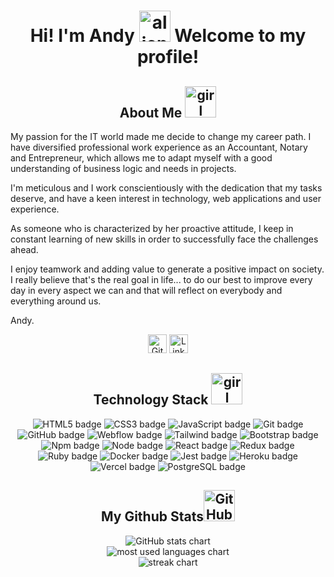 <h1 align="center"> Hi! I'm Andy <img src="https://media.giphy.com/media/kReKcfrs1YoTmt2AQt/giphy.gif" alt="alien waving hi" width="50"/> Welcome to my profile! </h1>


<!--- About Me -->
<h2 align="center"> About Me <img src="https://media.giphy.com/media/4XXo8A7CIW1lZGgdhm/giphy.gif" alt="girl typing on computer" width="50"/> </h2>

My passion for the IT world made me decide to change my career path. I have diversified professional work experience as an Accountant, Notary and Entrepreneur, which allows me to adapt myself with a good understanding of business logic and needs in projects.

I'm meticulous and I work conscientiously with the dedication that my tasks deserve, and have a keen interest in technology, web applications and user experience.

As someone who is characterized by her proactive attitude, I keep in constant learning of new skills in order to successfully face the challenges ahead. 

I enjoy teamwork and adding value to generate a positive impact on society. I really believe that's the real goal in life... to do our best to improve every day in every aspect we can and that will reflect on everybody and everything around us. 

Andy.


<!--- Social Media Links -->
<div align="center">
  <a href="https://github.com/AndreaOliver"><img src="https://img.shields.io/badge/GitHub-%23121011.svg?style=plastic&logo=github&logoColor=white" alt="GitHub link" height="30"/></a> 
  <a href="https://www.linkedin.com/in/andrea--oliver"><img src="https://img.shields.io/badge/LinkedIn-%230077B5.svg?style=plastic&logo=linkedin&logoColor=white" alt="LinkedIn link" height="30"/></a>
</div>


<!--- Technology Stack -->
<h2 align="center">Technology Stack <img src="https://media.giphy.com/media/NgurY1o4z080Jfoyzw/giphy.gif" alt="girl typing on computer" width="50"/></h2>

<div align="center">
  <img src="https://img.shields.io/badge/HTML5-%23E34F26.svg?style=plastic&logo=html5&logoColor=white" alt="HTML5 badge"/>
  <img src="https://img.shields.io/badge/CSS3-%231572B6.svg?style=plastic&logo=css3&logoColor=white" alt="CSS3 badge"/>
  <img src="https://img.shields.io/badge/JavaScript-%23323330.svg?style=plastic&logo=javascript&logoColor=%23F7DF1E" alt="JavaScript badge"/>
  
  <img src="https://img.shields.io/badge/Git-%23F05033.svg?style=plastic&logo=git&logoColor=white" alt="Git badge"/>
  <img src="https://img.shields.io/badge/GitHub-%23121011.svg?style=plastic&logo=github&logoColor=white" alt="GitHub badge"/>
  
  <img src="https://img.shields.io/badge/Webflow-blue.svg?style=plastic&logo=webflow-css&logoColor=white" alt="Webflow badge"/>
  <img src="https://img.shields.io/badge/Tailwindcss-%2338B2AC.svg?style=plastic&logo=tailwind-css&logoColor=white" alt="Tailwind badge"/>
  <img src="https://img.shields.io/badge/Bootstrap-%23563D7C.svg?style=plastic&logo=bootstrap&logoColor=white" alt="Bootstrap badge"/>
  
  <img src="https://img.shields.io/badge/NPM-%23CB3837.svg?style=plastic&logo=npm&logoColor=white" alt="Npm badge"/>
  <img src="https://img.shields.io/badge/Node.js-6DA55F?style=plastic&logo=node.js&logoColor=white" alt="Node badge"/>

  <img src="https://img.shields.io/badge/React-%2320232a.svg?style=plastic&logo=react&logoColor=%2361DAFB" alt="React badge"/>
  <img src="https://img.shields.io/badge/Redux-%23593d88.svg?style=plastic&logo=redux&logoColor=white" alt="Redux badge"/>
  
  <img src="https://img.shields.io/badge/Ruby-%23CC342D.svg?style=plastic&logo=ruby&logoColor=white" alt="Ruby badge"/>
  <img src="https://img.shields.io/badge/docker-%230db7ed.svg?style=plastic&logo=docker&logoColor=white" alt="Docker badge"/>
  
  <img src="https://img.shields.io/badge/Jest-%23C21325?style=plastic&logo=Jest&logoColor=white" alt="Jest badge"/>
  
  <img src="https://img.shields.io/badge/Heroku-%23430098.svg?style=plastic&logo=heroku&logoColor=white" alt="Heroku badge"/>
  <img src="https://img.shields.io/badge/vercel-%23000000.svg?style=plastic&logo=vercel&logoColor=white" alt="Vercel badge"/>
  
  <img src="https://img.shields.io/badge/postgreSQL-%23316192.svg?style=plastic&logo=postgresql&logoColor=white" alt="PostgreSQL badge"/>
  
</div>


<!--- GitHub Stats -->
<h2 align="center">
  My Github Stats<img src="https://media.giphy.com/media/KzJkzjggfGN5Py6nkT/giphy.gif" alt="GitHub logo" width="50" color="white">
</h2>

<div align="center">
  <img src = "https://github-readme-stats-andreaoliver.vercel.app/api?username=andreaoliver&count_private=true&show_icons=true&theme=tokyonight&hide=issues" alt="GitHub stats chart">
</div>

<div align="center"  >
  <img src = "https://github-readme-stats-andreaoliver.vercel.app/api/top-langs/?username=andreaoliver&count_private=true&theme=tokyonight" alt="most used languages chart">
</div>

<div align="center">
  <img src = "https://github-readme-streak-stats.herokuapp.com/?user=andreaoliver&count_private=true&theme=tokyonight" alt="streak chart">
</div>
